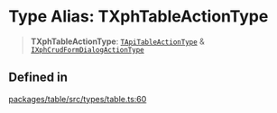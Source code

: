 # Type Alias: TXphTableActionType

> **TXphTableActionType**: [`TApiTableActionType`](TApiTableActionType.md) & [`IXphCrudFormDialogActionType`](../interfaces/IXphCrudFormDialogActionType.md)

## Defined in

[packages/table/src/types/table.ts:60](https://github.com/XiaoPiHong/xph-crud/blob/9d44883c1fd301bcb6eb021e6a1345bb3cf6b335/packages/table/src/types/table.ts#L60)
